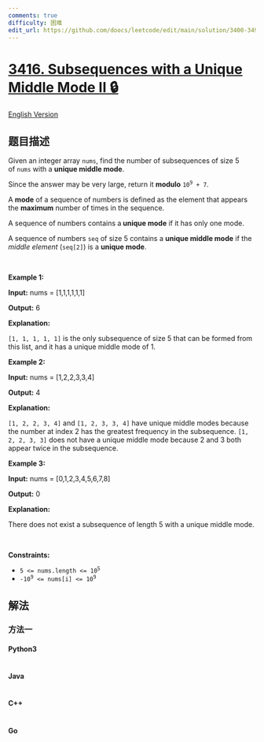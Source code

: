 ```yaml
---
comments: true
difficulty: 困难
edit_url: https://github.com/doocs/leetcode/edit/main/solution/3400-3499/3416.Subsequences%20with%20a%20Unique%20Middle%20Mode%20II/README.md
---
```


<!-- problem:start -->

# [3416. Subsequences with a Unique Middle Mode II 🔒](https://leetcode.cn/problems/subsequences-with-a-unique-middle-mode-ii)

[English Version](/solution/3400-3499/3416.Subsequences%20with%20a%20Unique%20Middle%20Mode%20II/README_EN.md)

## 题目描述

<!-- description:start -->

<p>Given an integer array <code>nums</code>, find the number of <span data-keyword="subsequence-array">subsequences</span> of size 5 of&nbsp;<code>nums</code> with a <strong>unique middle mode</strong>.</p>

<p>Since the answer may be very large, return it <strong>modulo</strong> <code>10<sup>9</sup> + 7</code>.</p>

<p>A <strong>mode</strong> of a sequence of numbers is defined as the element that appears the <strong>maximum</strong> number of times in the sequence.</p>

<p>A sequence of numbers contains a<strong> unique mode</strong> if it has only one mode.</p>

<p>A sequence of numbers <code>seq</code> of size 5 contains a <strong>unique middle mode</strong> if the <em>middle element</em> (<code>seq[2]</code>) is a <strong>unique mode</strong>.</p>

<p>&nbsp;</p>
<p><strong>Example 1:</strong></p>

<p><strong>Input:</strong> nums = [1,1,1,1,1,1]</p>

<p><strong>Output:</strong> 6</p>

<p><strong>Explanation:</strong></p>

<p><code>[1, 1, 1, 1, 1]</code> is the only subsequence of size 5 that can be formed from this list, and it has a unique middle mode of 1.</p>

<p><strong>Example 2:</strong></p>

<p><strong>Input:</strong> nums = [1,2,2,3,3,4]</p>

<p><strong>Output:</strong> 4</p>

<p><strong>Explanation:</strong></p>

<p><code>[1, 2, 2, 3, 4]</code> and <code>[1, 2, 3, 3, 4]</code> have unique middle modes because the number at index 2 has the greatest frequency in the subsequence. <code>[1, 2, 2, 3, 3]</code> does not have a unique middle mode because 2 and 3 both appear twice in the subsequence.</p>

<p><strong>Example 3:</strong></p>

<p><strong>Input:</strong> nums = [0,1,2,3,4,5,6,7,8]</p>

<p><strong>Output:</strong> 0</p>

<p><strong>Explanation:</strong></p>

<p>There does not exist a subsequence of length 5 with a unique middle mode.</p>

<p>&nbsp;</p>
<p><strong>Constraints:</strong></p>

<ul>
	<li><code>5 &lt;= nums.length &lt;= 10<sup>5</sup></code></li>
	<li><code>-10<sup>9</sup> &lt;= nums[i] &lt;= 10<sup>9</sup></code></li>
</ul>

<!-- description:end -->

## 解法

<!-- solution:start -->

### 方法一

<!-- tabs:start -->

#### Python3

```python

```

#### Java

```java

```

#### C++

```cpp

```

#### Go

```go

```

<!-- tabs:end -->

<!-- solution:end -->

<!-- problem:end -->
